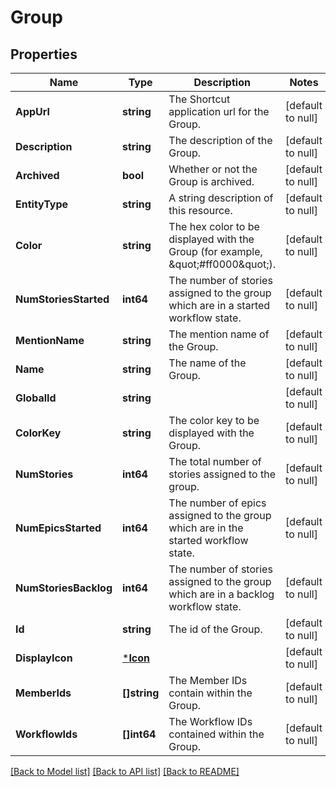 # Group

## Properties
Name | Type | Description | Notes
------------ | ------------- | ------------- | -------------
**AppUrl** | **string** | The Shortcut application url for the Group. | [default to null]
**Description** | **string** | The description of the Group. | [default to null]
**Archived** | **bool** | Whether or not the Group is archived. | [default to null]
**EntityType** | **string** | A string description of this resource. | [default to null]
**Color** | **string** | The hex color to be displayed with the Group (for example, \&quot;#ff0000\&quot;). | [default to null]
**NumStoriesStarted** | **int64** | The number of stories assigned to the group which are in a started workflow state. | [default to null]
**MentionName** | **string** | The mention name of the Group. | [default to null]
**Name** | **string** | The name of the Group. | [default to null]
**GlobalId** | **string** |  | [default to null]
**ColorKey** | **string** | The color key to be displayed with the Group. | [default to null]
**NumStories** | **int64** | The total number of stories assigned to the group. | [default to null]
**NumEpicsStarted** | **int64** | The number of epics assigned to the group which are in the started workflow state. | [default to null]
**NumStoriesBacklog** | **int64** | The number of stories assigned to the group which are in a backlog workflow state. | [default to null]
**Id** | **string** | The id of the Group. | [default to null]
**DisplayIcon** | [***Icon**](Icon.md) |  | [default to null]
**MemberIds** | **[]string** | The Member IDs contain within the Group. | [default to null]
**WorkflowIds** | **[]int64** | The Workflow IDs contained within the Group. | [default to null]

[[Back to Model list]](../README.md#documentation-for-models) [[Back to API list]](../README.md#documentation-for-api-endpoints) [[Back to README]](../README.md)

